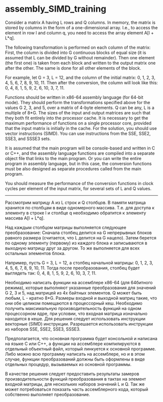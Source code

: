 # assembly_SIMD_training

Consider a matrix A having L rows and Q columns. In memory, the matrix is stored by columns in the form of a one-dimensional array. I.e., to access the element in row l and column q, you need to access the array element A[l + L*q].

The following transformation is performed on each column of the matrix:
First, the column is divided into G continuous blocks of equal size (it is assumed that L can be divided by G without remainder). Then one element (the first one) is taken from each block and written to the output matrix one after the other. The same is done for all other elements of the block.

For example, let G = 3, L = 12, and the column of the initial matrix: 0, 1, 2, 3, 4, 5, 6, 7, 8, 9, 10, 11.
Then after the conversion, the column will look like this: 0, 4, 8, 1, 5, 9, 2, 6, 10, 3, 7, 11.

Functions should be written in x86-64 assembly language (for 64-bit mode). They should perform the transformations specified above for the values G 2, 3, and 5, over a matrix of 4-byte elements. Q can be any, L is a multiple of 8*G. The sizes of the input and output matrices are such that they both fit entirely into the processor cache. It is necessary to get the maximum performance of functions on a single processor core, provided that the input matrix is initially in the cache.
For the solution, you should use vector instructions (SIMD). You can use instructions from the SSE, SSE2, SSE3, and SSSE3 sets.

It is assumed that the main program will be console-based and written in C or C++, and the assembly language functions are compiled into a separate object file that links to the main program. Or you can write the entire program in assembly language, but in this case, the conversion functions must be also designed as separate procedures called from the main program.

You should measure the performance of the conversion functions in clock cycles per element of the input matrix, for several sets of L and Q values.

________________

Рассмотрим матрицу A из L строк и Q столбцов. В памяти матрица хранится по столбцам в виде одномерного массива. Т.е. для доступа к элементу в строке l и столбце q необходимо обратится к элементу массива A[l + L*q].

Над каждым столбцом матрицы выполняется следующее преобразование:
Сначала столбец делится на G непрерывных блоков равного размера (считается, что L делится на G нацело). Затем берется по одному элементу (первому) из каждого блока и записываются в выходную матрицу друг за другом. То же выполняется для всех остальных элементов блока.

Например, пусть G = 3, L = 12, а столбец начальной матрицы: 0, 1, 2, 3, 4, 5, 6, 7, 8, 9, 10, 11.
Тогда после преобразования, столбец будет выглядеть так: 0, 4, 8, 1, 5, 9, 2, 6, 10, 3, 7, 11.

Необходимо написать функции на ассемблере x86-64 (для 64битного режима), которые выполняют указанные преобразования для значений G 2, 3 и 5, над матрицей из 4х байтных элементов. Q может быть любым, L - кратно 8*G. Размеры входной и выходной матриц такие, что они обе целиком помещаются в процессорный кеш. Необходимо получить максимальную производительность функций на одном процессорном ядре, при условии, что входная матрица изначально находится в кеше.
Для решения следует использовать инструкции векторные (SIMD) инструкции. Разрешается использовать инструкции из наборов SSE, SSE2, SSE3, SSSE3.

Предполагается, что основная программа будет консольной и написана на языке C или C++, а функции на ассемблере компилируются в отдельный объектный файл, который линкуется к основной программе. Либо можно всю программу написать на ассемблере, но и в этом случае, функции преобразований должны быть оформлены в виде отдельных процедур, вызываемых из основной программы.

В качестве решения следует предоставить результаты замеров производительности функций преобразования в тактах на элемент входной матрицы, для нескольких наборов значений L и Q. Так же может потребоваться показать часть ассемблерного кода, который собственно выполняет преобразование.
